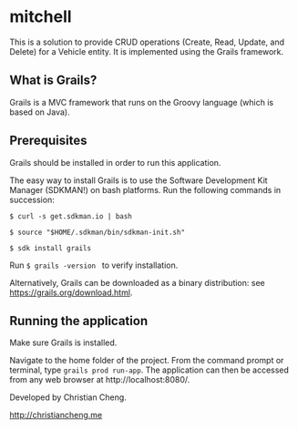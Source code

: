 # mitchell
This is a solution to provide CRUD operations (Create, Read, Update, and Delete) for a Vehicle entity. It is implemented using the Grails framework.

## What is Grails?
Grails is a MVC framework that runs on the Groovy language (which is based on Java).

## Prerequisites
Grails should be installed in order to run this application.

The easy way to install Grails is to use the Software Development Kit Manager (SDKMAN!) on bash platforms. Run the following commands in succession:

<code>$ curl -s get.sdkman.io | bash</code>

<code>$ source "$HOME/.sdkman/bin/sdkman-init.sh"</code>

<code>$ sdk install grails</code>

Run <code>$ grails -version </code> to verify installation.


Alternatively, Grails can be downloaded as a binary distribution: see https://grails.org/download.html.

## Running the application
Make sure Grails is installed.

Navigate to the home folder of the project. From the command prompt or terminal, type <code>grails prod run-app</code>. The application can then be accessed from any web browser at http://localhost:8080/.


Developed by Christian Cheng.

http://christiancheng.me
